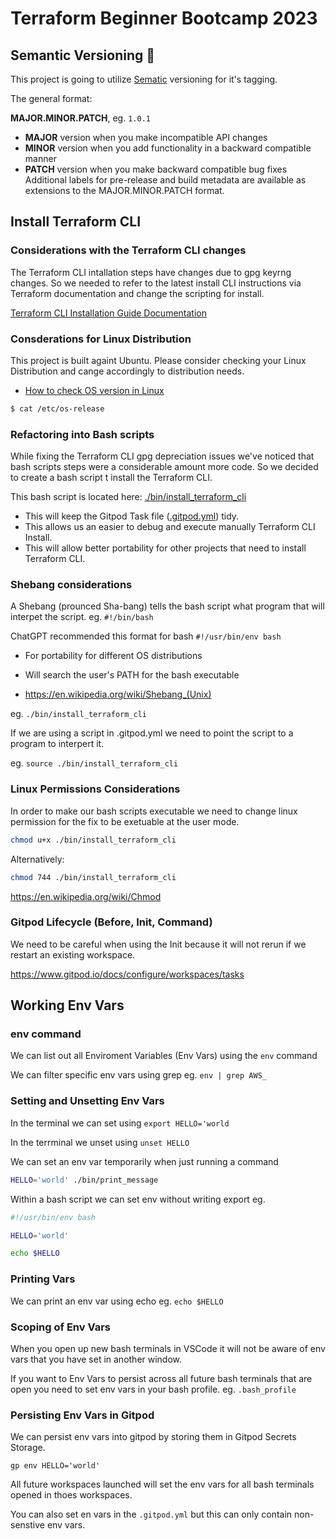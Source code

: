 # Terraform Beginner Bootcamp 2023

## Semantic Versioning :mage:

This project is going to utilize [Sematic](https://semver.org/) versioning for it's tagging. 

The general format: 

**MAJOR.MINOR.PATCH**, eg. `1.0.1`

- **MAJOR** version when you make incompatible API changes
- **MINOR** version when you add functionality in a backward compatible manner
- **PATCH** version when you make backward compatible bug fixes
Additional labels for pre-release and build metadata are available as extensions to the MAJOR.MINOR.PATCH format.

## Install Terraform CLI 

### Considerations with the Terraform CLI changes 
The Terraform CLI intallation steps have changes due to gpg keyrng changes. So we needed to refer to the latest install CLI instructions via Terraform documentation and change the scripting for install.  

[Terraform CLI Installation Guide Documentation](https://developer.hashicorp.com/terraform/tutorials/aws-get-started/install-cli) 

### Consderations for Linux Distribution 
This project is built againt Ubuntu. 
Please consider checking your Linux Distribution and cange accordingly to distribution needs. 
- [How to check OS version in Linux ](https://www.cyberciti.biz/faq/how-to-check-os-version-in-linux-command-line/)
```sh
$ cat /etc/os-release
```

### Refactoring into Bash scripts 
While fixing the Terraform CLI gpg depreciation issues we've noticed that bash scripts steps were a considerable amount more code. So we decided to create a bash script t install the Terraform CLI. 

This bash script is located here: [./bin/install_terraform_cli](./bin/install_terraform_cli)
- This will keep the Gitpod Task file ([.gitpod.yml](.gitpod.yml)) tidy. 
- This allows us an easier to debug and execute manually Terraform CLI Install. 
- This will allow better portability for other projects that need to install Terraform CLI. 

### Shebang considerations 
A Shebang (prounced Sha-bang) tells the bash script what program that will interpet the script. eg. `#!/bin/bash` 

ChatGPT recommended this format for bash `#!/usr/bin/env bash` 
- For portability for different OS distributions 
- Will search the user's PATH for the bash executable  

- https://en.wikipedia.org/wiki/Shebang_(Unix) 

eg. `./bin/install_terraform_cli`

If we are using a script in .gitpod.yml  we need to point the script to a program to interpert it.

eg. `source ./bin/install_terraform_cli`

### Linux Permissions Considerations

In order to make our bash scripts executable we need to change linux permission for the fix to be exetuable at the user mode.

```sh
chmod u+x ./bin/install_terraform_cli
```

Alternatively:

```sh
chmod 744 ./bin/install_terraform_cli
```

https://en.wikipedia.org/wiki/Chmod

### Gitpod Lifecycle (Before, Init, Command)

We need to be careful when using the Init because it will not rerun if we restart an existing workspace.

https://www.gitpod.io/docs/configure/workspaces/tasks

## Working Env Vars

### env command

We can list out all Enviroment Variables (Env Vars) using the `env` command

We can filter specific env vars using grep eg. `env | grep AWS_`

### Setting and Unsetting Env Vars

In the terminal we can set using `export HELLO='world`

In the terrminal we unset using `unset HELLO`

We can set an env var temporarily when just running a command

```sh
HELLO='world' ./bin/print_message
```
Within a bash script we can set env without writing export eg.

```sh
#!/usr/bin/env bash

HELLO='world'

echo $HELLO
```

### Printing Vars

We can print an env var using echo eg. `echo $HELLO`

### Scoping of Env Vars

When you open up new bash terminals in VSCode it will not be aware of env vars that you have set in another window.

If you want to Env Vars to persist across all future bash terminals that are open you need to set env vars in your bash profile. eg. `.bash_profile`

### Persisting Env Vars in Gitpod

We can persist env vars into gitpod by storing them in Gitpod Secrets Storage.

```
gp env HELLO='world'
```

All future workspaces launched will set the env vars for all bash terminals opened in thoes workspaces.

You can also set en vars in the `.gitpod.yml` but this can only contain non-senstive env vars.